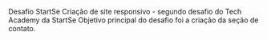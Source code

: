 Desafio StartSe Criação de site responsivo  - segundo desafio do Tech Academy da StartSe
Objetivo principal do desafio foi a criação da seção de contato.
